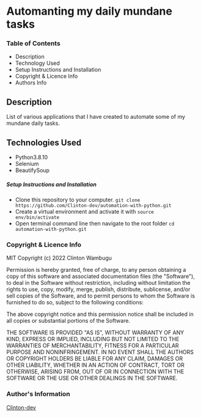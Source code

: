 # Automanting my daily mundane tasks
### Table of Contents
* Description
* Technology Used
* Setup Instructions and Installation
* Copyright & Licence Info
* Authors Info

## Description

List of various applications that I have created to automate some of my mundane daily tasks.

## Technologies Used

- Python3.8.10
- Selenium
- BeautifySoup

##### Setup Instructions and Installation

- Clone this repository to your computer. `git clone https://github.com/Clinton-dev/automation-with-python.git`
- Create a virtual environment and activate it with `source env/bin/activate`
- Open terminal command line then navigate to the root folder `cd automation-with-python.git`


### Copyright & Licence Info
MIT Copyright (c) 2022 Clinton Wambugu

Permission is hereby granted, free of charge, to any person obtaining a copy of this software and associated documentation files (the "Software"), to deal in the Software without restriction, including without limitation the rights to use, copy, modify, merge, publish, distribute, sublicense, and/or sell copies of the Software, and to permit persons to whom the Software is furnished to do so, subject to the following conditions:

The above copyright notice and this permission notice shall be included in all copies or substantial portions of the Software.

THE SOFTWARE IS PROVIDED "AS IS", WITHOUT WARRANTY OF ANY KIND, EXPRESS OR IMPLIED, INCLUDING BUT NOT LIMITED TO THE WARRANTIES OF MERCHANTABILITY, FITNESS FOR A PARTICULAR PURPOSE AND NONINFRINGEMENT. IN NO EVENT SHALL THE AUTHORS OR COPYRIGHT HOLDERS BE LIABLE FOR ANY CLAIM, DAMAGES OR OTHER LIABILITY, WHETHER IN AN ACTION OF CONTRACT, TORT OR OTHERWISE, ARISING FROM, OUT OF OR IN CONNECTION WITH THE SOFTWARE OR THE USE OR OTHER DEALINGS IN THE SOFTWARE.

### Author's Information
[Clinton-dev](https://github.com/Clinton-dev)
